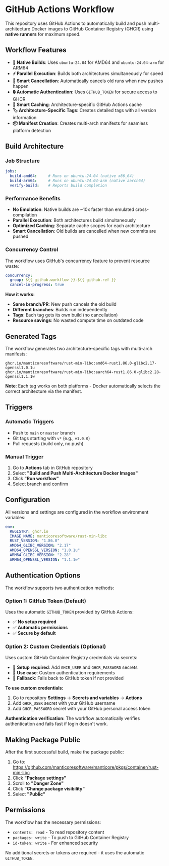 # GitHub Actions Workflow

This repository uses GitHub Actions to automatically build and push multi-architecture Docker images to GitHub Container Registry (GHCR) using **native runners** for maximum speed.

## Workflow Features

- **🚀 Native Builds**: Uses `ubuntu-24.04` for AMD64 and `ubuntu-24.04-arm` for ARM64
- **⚡ Parallel Execution**: Builds both architectures simultaneously for speed
- **🛑 Smart Cancellation**: Automatically cancels old runs when new pushes happen
- **🔒 Automatic Authentication**: Uses `GITHUB_TOKEN` for secure access to GHCR
- **💾 Smart Caching**: Architecture-specific GitHub Actions cache
- **🏷️ Architecture-Specific Tags**: Creates detailed tags with all version information
- **📦 Manifest Creation**: Creates multi-arch manifests for seamless platform detection

## Build Architecture

### Job Structure
```yaml
jobs:
  build-amd64:     # Runs on ubuntu-24.04 (native x86_64)
  build-arm64:     # Runs on ubuntu-24.04-arm (native aarch64) 
  verify-build:    # Reports build completion
```

### Performance Benefits
- **No Emulation**: Native builds are ~10x faster than emulated cross-compilation
- **Parallel Execution**: Both architectures build simultaneously
- **Optimized Caching**: Separate cache scopes for each architecture
- **Smart Cancellation**: Old builds are cancelled when new commits are pushed

### Concurrency Control
The workflow uses GitHub's concurrency feature to prevent resource waste:

```yaml
concurrency:
  group: ${{ github.workflow }}-${{ github.ref }}
  cancel-in-progress: true
```

**How it works:**
- **Same branch/PR**: New push cancels the old build
- **Different branches**: Builds run independently  
- **Tags**: Each tag gets its own build (no cancellation)
- **Resource savings**: No wasted compute time on outdated code

## Generated Tags

The workflow generates two architecture-specific tags with multi-arch manifests:

```
ghcr.io/manticoresoftware/rust-min-libc:amd64-rust1.86.0-glibc2.17-openssl1.0.1u
ghcr.io/manticoresoftware/rust-min-libc:aarch64-rust1.86.0-glibc2.28-openssl1.1.1w
```

**Note**: Each tag works on both platforms - Docker automatically selects the correct architecture via the manifest.

## Triggers

### Automatic Triggers
- Push to `main` or `master` branch
- Git tags starting with `v*` (e.g., `v1.0.0`)
- Pull requests (build only, no push)

### Manual Trigger
1. Go to **Actions** tab in GitHub repository
2. Select **"Build and Push Multi-Architecture Docker Images"**
3. Click **"Run workflow"**
4. Select branch and confirm

## Configuration

All versions and settings are configured in the workflow environment variables:

```yaml
env:
  REGISTRY: ghcr.io
  IMAGE_NAME: manticoresoftware/rust-min-libc
  RUST_VERSION: "1.86.0"
  AMD64_GLIBC_VERSION: "2.17"
  AMD64_OPENSSL_VERSION: "1.0.1u"
  ARM64_GLIBC_VERSION: "2.28"
  ARM64_OPENSSL_VERSION: "1.1.1w"
```

## Authentication Options

The workflow supports two authentication methods:

### Option 1: GitHub Token (Default)
Uses the automatic `GITHUB_TOKEN` provided by GitHub Actions:
- ✅ **No setup required**
- ✅ **Automatic permissions**
- ✅ **Secure by default**

### Option 2: Custom Credentials (Optional)
Uses custom GitHub Container Registry credentials via secrets:
- 🔧 **Setup required**: Add `GHCR_USER` and `GHCR_PASSWORD` secrets
- 🎯 **Use case**: Custom authentication requirements
- 🔐 **Fallback**: Falls back to GitHub token if not provided

**To use custom credentials:**
1. Go to repository **Settings** → **Secrets and variables** → **Actions**
2. Add `GHCR_USER` secret with your GitHub username
3. Add `GHCR_PASSWORD` secret with your GitHub personal access token

**Authentication verification:**
The workflow automatically verifies authentication and fails fast if login doesn't work.

## Making Package Public

After the first successful build, make the package public:

1. Go to: https://github.com/manticoresoftware/manticore/pkgs/container/rust-min-libc
2. Click **"Package settings"**
3. Scroll to **"Danger Zone"**
4. Click **"Change package visibility"**
5. Select **"Public"**

## Permissions

The workflow has the necessary permissions:
- `contents: read` - To read repository content
- `packages: write` - To push to GitHub Container Registry
- `id-token: write` - For enhanced security

No additional secrets or tokens are required - it uses the automatic `GITHUB_TOKEN`.